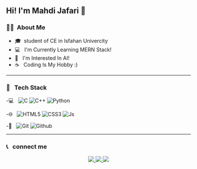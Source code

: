 <h2>Hi! I'm Mahdi Jafari 👋</h2>

<h3>🧑‍💻&nbsp; About Me</h3>

- 🎓&nbsp; student of CE in Isfahan Univercity
- 💻 &nbsp; I'm Currently Learning MERN Stack!
- 🌿 &nbsp; I'm Interested In AI!
- ☕ &nbsp; Coding Is My Hobby :)
---
<h3>📍 &nbsp; Tech Stack </h3>

-💻 &nbsp; 
  ![C](https://img.shields.io/badge/C-00599C?style=for-the-badge&logo=c&logoColor=white&style=flat)
  ![C++](https://img.shields.io/badge/C%2B%2B-00599C?style=for-the-badge&logo=c%2B%2B&logoColor=white&style=flat)
  ![Python](https://img.shields.io/badge/Python-3776AB?style=for-the-badge&logo=python&logoColor=white&style=flat)

-🌐 &nbsp; 
  ![HTML5](https://img.shields.io/badge/HTML5-E34F26?style=for-the-badge&logo=html5&logoColor=white&style=flat)
  ![CSS3](https://img.shields.io/badge/CSS3-1572B6?style=for-the-badge&logo=css3&logoColor=white&style=flat)
  ![Js](https://img.shields.io/badge/JavaScript-F7DF1E?style=for-the-badge&logo=javascript&logoColor=black&style=flat)

-🛜 &nbsp; 
  ![Git](https://img.shields.io/badge/GIT-E44C30?style=for-the-badge&logo=git&logoColor=white&style=flat)
  ![Github](https://img.shields.io/badge/GitHub-100000?style=for-the-badge&logo=github&logoColor=white&style=flat)



---
<h3> 📞 &nbsp; connect me  </h3>
<p align = center >
  <a href = "https://telegram.com/mahdiijf">
    <img src = "https://img.shields.io/badge/Telegram-mahdiijf-blue?style=flat&logo=telegram"/>
  </a>

  <a href = "https://instagram.com/mahdii.jf">
    <img src = "https://img.shields.io/badge/Instagram-@mahdii.jf-red?style=flat&logo=instagram"/>
  </a>

  <a>
    <img src = "https://img.shields.io/badge/Gmail-mahdijm.bb@gmail.com-purple?style=flat&logo=gmail"/>
  </a>
  
</p>
